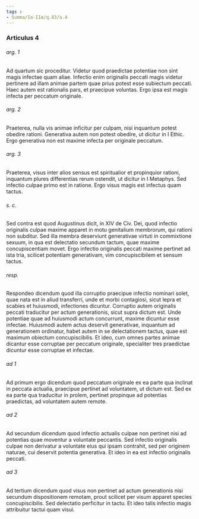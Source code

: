 ```yaml
---
tags : 
- Summa/Ia-IIæ/q.83/a.4
---
```


### Articulus 4

###### arg. 1
Ad quartum sic proceditur. Videtur quod praedictae potentiae non sint magis infectae quam aliae. Infectio enim originalis peccati magis videtur pertinere ad illam animae partem quae prius potest esse subiectum peccati. Haec autem est rationalis pars, et praecipue voluntas. Ergo ipsa est magis infecta per peccatum originale.

###### arg. 2
Praeterea, nulla vis animae inficitur per culpam, nisi inquantum potest obedire rationi. Generativa autem non potest obedire, ut dicitur in I Ethic. Ergo generativa non est maxime infecta per originale peccatum.

###### arg. 3
Praeterea, visus inter alios sensus est spiritualior et propinquior rationi, inquantum plures differentias rerum ostendit, ut dicitur in I Metaphys. Sed infectio culpae primo est in ratione. Ergo visus magis est infectus quam tactus.

###### s. c.
Sed contra est quod Augustinus dicit, in XIV de Civ. Dei, quod infectio originalis culpae maxime apparet in motu genitalium membrorum, qui rationi non subditur. Sed illa membra deserviunt generativae virtuti in commixtione sexuum, in qua est delectatio secundum tactum, quae maxime concupiscentiam movet. Ergo infectio originalis peccati maxime pertinet ad ista tria, scilicet potentiam generativam, vim concupiscibilem et sensum tactus.

###### resp.
Respondeo dicendum quod illa corruptio praecipue infectio nominari solet, quae nata est in aliud transferri, unde et morbi contagiosi, sicut lepra et scabies et huiusmodi, infectiones dicuntur. Corruptio autem originalis peccati traducitur per actum generationis, sicut supra dictum est. Unde potentiae quae ad huiusmodi actum concurrunt, maxime dicuntur esse infectae. Huiusmodi autem actus deservit generativae, inquantum ad generationem ordinatur, habet autem in se delectationem tactus, quae est maximum obiectum concupiscibilis. Et ideo, cum omnes partes animae dicantur esse corruptae per peccatum originale, specialiter tres praedictae dicuntur esse corruptae et infectae.

###### ad 1
Ad primum ergo dicendum quod peccatum originale ex ea parte qua inclinat in peccata actualia, praecipue pertinet ad voluntatem, ut dictum est. Sed ex ea parte qua traducitur in prolem, pertinet propinque ad potentias praedictas, ad voluntatem autem remote.

###### ad 2
Ad secundum dicendum quod infectio actualis culpae non pertinet nisi ad potentias quae moventur a voluntate peccantis. Sed infectio originalis culpae non derivatur a voluntate eius qui ipsam contrahit, sed per originem naturae, cui deservit potentia generativa. Et ideo in ea est infectio originalis peccati.

###### ad 3
Ad tertium dicendum quod visus non pertinet ad actum generationis nisi secundum dispositionem remotam, prout scilicet per visum apparet species concupiscibilis. Sed delectatio perficitur in tactu. Et ideo talis infectio magis attribuitur tactui quam visui.

